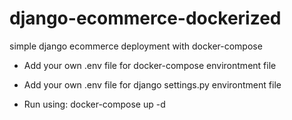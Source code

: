 # django-ecommerce-dockerized
simple django ecommerce deployment with docker-compose

- Add your own .env file for docker-compose environtment file
- Add your own .env file for django settings.py environtment file

- Run using: docker-compose up -d
